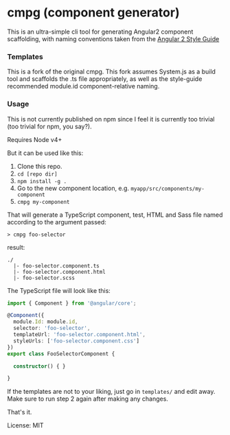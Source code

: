 # cmpg (component generator)

This is an ultra-simple cli tool for generating Angular2 component scaffolding, with naming conventions 
taken from the [Angular 2 Style Guide](https://angular.io/styleguide)


### Templates
This is a fork of the original cmpg. This fork assumes System.js as a build tool and scaffolds the .ts file appropriately, as well as the style-guide recommended module.id component-relative naming.


### Usage

This is not currently published on npm since I feel it is currently too trivial (too trivial for npm, you say?).

Requires Node v4+

But it can be used like this:

1. Clone this repo.
2. `cd [repo dir]`
3. `npm install -g .`
4. Go to the new component location, e.g. `myapp/src/components/my-component`
3. `cmpg my-component`


That will generate a TypeScript component, test, HTML and Sass file named according to
the argument passed:

`> cmpg foo-selector`

result:

```
./
  |- foo-selector.component.ts
  |- foo-selector.component.html
  |- foo-selector.scss
```

The TypeScript file will look like this:
```TypeScript
import { Component } from '@angular/core';

@Component({
  module.Id: module.id,
  selector: 'foo-selector',
  templateUrl: 'foo-selector.component.html',
  styleUrls: ['foo-selector.component.css']
})
export class FooSelectorComponent {

  constructor() { }

}
```

If the templates are not to your liking, just go in `templates/` and
edit away. Make sure to run step 2 again after making any changes.

That's it.

License: MIT
